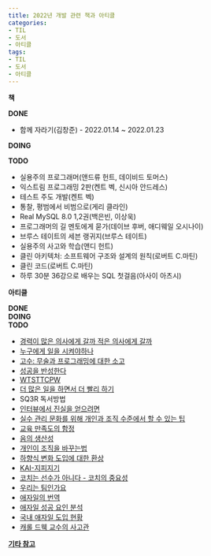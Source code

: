 ```yaml
---
title: 2022년 개발 관련 책과 아티클
categories:
- TIL
- 도서
- 아티클
tags:
- TIL
- 도서
- 아티클
---
```


**책**   

**DONE**   
* 함께 자라기(김창준) - 2022.01.14 ~ 2022.01.23

**DOING**   


**TODO**   
- 실용주의 프로그래머(앤드류 헌트, 데이비드 토머스)
- 익스트림 프로그래밍 2판(켄트 벡, 신시아 안드레스)
- 테스트 주도 개발(켄트 벡)
- 통찰, 평범에서 비범으로(게리 클라인)
- Real MySQL 8.0 1,2권(백은빈, 이상욱)
- 프로그래머의 길 멘토에게 묻가(데이브 후버, 애디웨일 오시나이)
- 브루스 테이트의 세븐 랭귀지(브루스 테이트)
- 실용주의 사고와 학습(앤디 헌트)
- 클린 아키텍처: 소프트웨어 구조와 설계의 원칙(로버트 C.마틴)
- 클린 코드(로버트 C.마틴)
- 하루 30분 36강으로 배우는 SQL 첫걸음(아사이 아츠시)   

   
**아티클**   

**DONE**   
**DOING**   
**TODO**   
- [경력이 많은 의사에게 갈까 적은 의사에게 갈까](http://agile.egloos.com/4961611)
- [누구에게 일을 시켜야하나](http://agile.egloos.com/5824695)
- [고수: 무술과 프로그래밍에 대한 소고](https://blog.insightbook.co.kr/2018/12/10/%EC%9D%98%EB%8F%84%EC%A0%81-%EC%88%98%EB%A0%A8-1-%EA%B3%A0%EC%88%98-%EB%AC%B4%EC%88%A0%EA%B3%BC-%ED%94%84%EB%A1%9C%EA%B7%B8%EB%9E%98%EB%B0%8D%EC%97%90-%EB%8C%80%ED%95%9C-%EC%86%8C%EA%B3%A0/)
- [성공을 반성한다](http://agile.egloos.com/1835815)
- [WTSTTCPW](https://www.artima.com/articles/the-simplest-thing-that-could-possibly-work)
- [더 많은 일을 하면서 더 빨리 하기](http://agile.egloos.com/1762301)
- SQ3R 독서방법   
- [인터뷰에서 진실을 얻으려면](http://agile.egloos.com/2891385)
- [실수 관리 문화를 위해 개인과 조직 수준에서 할 수 있는 팁](http://agile.egloos.com/5774862)
- [교육 만족도의 함정](http://agile.egloos.com/5744164)
- [음의 생산성](http://agile.egloos.com/5822712)
- [개인이 조직을 바꾸는법](http://agile.egloos.com/5742985)
- [하향식 변화 도입에 대한 환상](http://agile.egloos.com/5159056)
- [KAI-지피지기](http://agile.egloos.com/5154376)
- [코치는 선수가 아니다 - 코치의 중요성](http://agile.egloos.com/5043002)
- [우리는 팀인가요](http://agile.egloos.com/1932595)
- [애자일의 번역](http://agile.egloos.com/4368289)
- [애자일 성공 요인 분석](http://agile.egloos.com/5299932)
- [국내 애자일 도입 현황](http://agile.egloos.com/4574988)
- [캐롤 드웩 교수의 사고관](http://agile.egloos.com/3111334)
   
**[기타 참고](http://www.ac2.kr/reading)**
